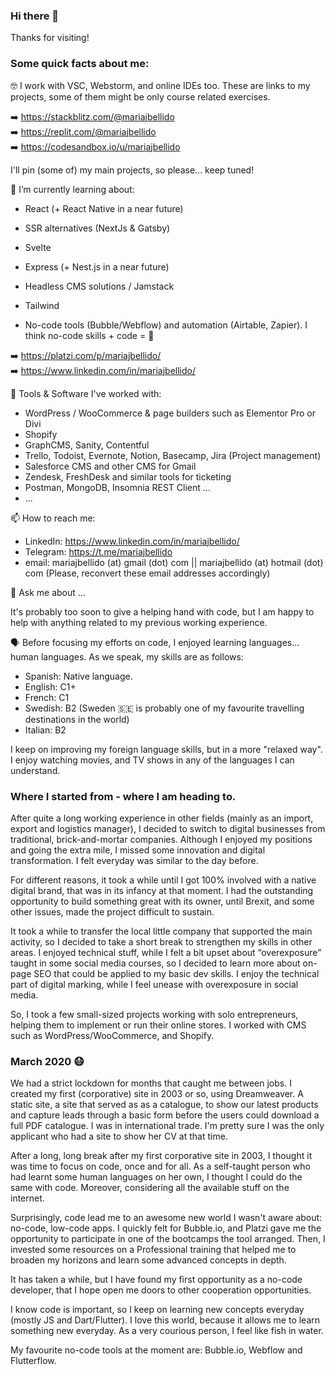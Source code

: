 ### Hi there 👋

Thanks for visiting!

### Some quick facts about me:

🤓 I work with VSC, Webstorm, and online IDEs too. These are links to my projects, some of them might be only course related exercises. 

➡️ https://stackblitz.com/@mariajbellido \
➡️ https://replit.com/@mariajbellido \
➡️ https://codesandbox.io/u/mariajbellido


I'll pin (some of) my main projects, so please... keep tuned! 



🌱 I’m currently learning about: 


- React (+ React Native in a near future)
- SSR alternatives (NextJs & Gatsby)
- Svelte

- Express (+ Nest.js in a near future)
- Headless CMS solutions / Jamstack 

- Tailwind 

- No-code tools (Bubble/Webflow) and automation (Airtable, Zapier).  I think no-code skills + code = 🚀

➡️ https://platzi.com/p/mariajbellido/ \
➡️ https://www.linkedin.com/in/mariajbellido/

🥳 Tools & Software I've worked with: 

- WordPress / WooCommerce & page builders such as Elementor Pro or Divi 
- Shopify 
- GraphCMS, Sanity, Contentful
- Trello, Todoist, Evernote, Notion, Basecamp, Jira (Project management)
- Salesforce CMS and other CMS for Gmail
- Zendesk, FreshDesk and similar tools for ticketing 
- Postman, MongoDB, Insomnia REST Client ...
- ...


📫 How to reach me:

- LinkedIn: https://www.linkedin.com/in/mariajbellido/
- Telegram: https://t.me/mariajbellido
- email: mariajbellido (at) gmail (dot) com || mariajbellido (at) hotmail (dot) com (Please, reconvert these email addresses accordingly)



💬 Ask me about ... 

It's probably too soon to give a helping hand with code, but I am happy to help with anything related to my previous working experience. 



🗣 Before focusing my efforts on code, I enjoyed learning languages... human languages. As we speak, my skills are as follows:

- Spanish: Native language.
- English: C1+
- French: C1
- Swedish: B2 (Sweden 🇸🇪 is probably one of my favourite travelling destinations in the world)
- Italian: B2


I keep on improving my foreign language skills, but in a more "relaxed way". I enjoy watching movies, and TV shows in any of the languages I can understand.


### Where I started from - where I am heading to.

After quite a long working experience in other fields (mainly as an import, export and logistics manager), I decided to switch to digital businesses from traditional, brick-and-mortar companies. Although I enjoyed my positions and going the extra mile, I missed some innovation and digital transformation. I felt everyday was similar to the day before. 

For different reasons, it took a while until I got 100% involved with a native digital brand, that was in its infancy at that moment. I had the outstanding opportunity to build something great with its owner, until Brexit, and some other issues, made the project difficult to sustain.

It took a while to transfer the local little company that supported the main activity, so I decided to take a short break to strengthen my skills in other areas. I enjoyed technical stuff, while I felt a bit upset about “overexposure” taught in some social media courses, so I decided to learn more about on-page SEO that could be applied to my basic dev skills.  I enjoy the technical part of digital marking, while I feel unease with overexposure in social media. 

So, I took a few small-sized projects working with solo entrepreneurs, helping them to implement or run their online stores. I worked with CMS such as WordPress/WooCommerce, and Shopify. 

### **March 2020** 😷

We had a strict lockdown for months that caught me between jobs. 
I created my first (corporative) site in 2003 or so, using Dreamweaver. A static site, a site that served as as a catalogue, to show our latest products and capture leads through a basic form before the users could download a full PDF catalogue. I was in international trade.
I'm pretty sure I was the only applicant who had a site to show her CV at that time.

After a long, long break after my first corporative site in 2003, I thought it was time to focus on code, once and for all.
As a self-taught person who had learnt some human languages on her own, I thought I could do the same with code. Moreover, considering all the available stuff on the internet.

Surprisingly, code lead me to an awesome new world I wasn't aware about: no-code, low-code apps.  I quickly felt for Bubble.io, and Platzi gave me the opportunity to participate in one of the bootcamps the tool arranged.   Then, I invested some resources on a Professional training that helped me to broaden my horizons and learn some advanced concepts in depth. 

It has taken a while, but I have found my first opportunity as a no-code developer, that I hope open me doors to other cooperation opportunities. 

I know code is important, so I keep on learning new concepts everyday (mostly JS and Dart/Flutter).  I love this world, because it allows me to learn something new everyday.  As a very courious person, I feel like fish in water.   

My favourite no-code tools at the moment are: Bubble.io, Webflow and Flutterflow. 
